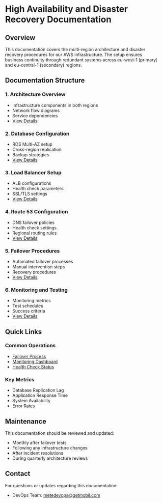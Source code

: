 # High Availability and Disaster Recovery Documentation

## Overview
This documentation covers the multi-region architecture and disaster recovery procedures for our AWS infrastructure. The setup ensures business continuity through redundant systems across eu-west-1 (primary) and eu-central-1 (secondary) regions.

## Documentation Structure

### 1. Architecture Overview
- Infrastructure components in both regions
- Network flow diagrams
- Service dependencies
- [View Details](./1-architecture-overview.md)

### 2. Database Configuration
- RDS Multi-AZ setup
- Cross-region replication
- Backup strategies
- [View Details](./2-database-configuration.md)

### 3. Load Balancer Setup
- ALB configurations
- Health check parameters
- SSL/TLS settings
- [View Details](./3-load-balancer-setup.md)

### 4. Route 53 Configuration
- DNS failover policies
- Health check settings
- Regional routing rules
- [View Details](./4-route53-configuration.md)

### 5. Failover Procedures
- Automated failover processes
- Manual intervention steps
- Recovery procedures
- [View Details](./5-failover-procedures.md)

### 6. Monitoring and Testing
- Monitoring metrics
- Test schedules
- Success criteria
- [View Details](./6-monitoring-and-testing.md)

## Quick Links

### Common Operations
- [Failover Process](./failover-process.md)
- [Monitoring Dashboard](https://console.aws.amazon.com/cloudwatch/home)
- [Health Check Status](https://console.aws.amazon.com/route53/healthchecks/home)

### Key Metrics
- Database Replication Lag
- Application Response Time
- System Availability
- Error Rates

## Maintenance

This documentation should be reviewed and updated:
- Monthly after failover tests
- Following any infrastructure changes
- After incident resolutions
- During quarterly architecture reviews

## Contact

For questions or updates regarding this documentation:
- DevOps Team: metedevops@getmobil.com
